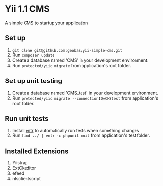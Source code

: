 # Yii 1.1 CMS
A simple CMS to startup your application

## Set up
1. `git clone git@github.com:geobas/yii-simple-cms.git`
2. Run `composer update`
3. Create a database named 'CMS' in your development environment.
4. Run `protected/yiic migrate` from application's root folder.

## Set up unit testing
1. Create a database named 'CMS_test' in your development environment.
2. Run `protected/yiic migrate --connectionID=CMStest` from application's root folder.

## Run unit tests
1. Install [entr](http://entrproject.org) to automatically run tests when something changes
2. Run `find ../ | entr -c phpunit unit` from application's test folder.

## Installed Extensions
1. Yiistrap
2. ExtCkeditor
3. efeed
4. nlsclientscript
